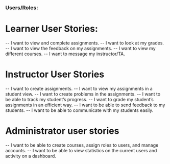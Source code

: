 ### Users/Roles: 
# Learner User Stories:
-- I want to view and complete assignments.
-- I want to look at my grades.
-- I want to view the feedback on my assignments.
-- I want to view my different courses.
-- I want to message my instructor/TA.
# Instructor User Stories
-- I want to create assignments.
-- I want to view my assignments in a student view.
-- I want to create problems in the assignments.
-- I want to be able to track my student’s progress.
-- I want to grade my student’s assignments in an efficient way.
-- I want to be able to send feedback to my students.
-- I want to be able to communicate with my students easily.
# Administrator user stories
-- I want to be able to create courses, assign roles to users, and manage accounts.
-- I want to be able to view statistics on the current users and activity on a dashboard.
